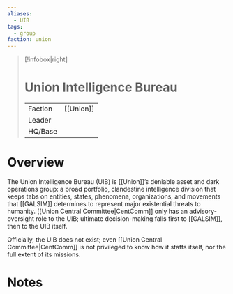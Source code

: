 ```yaml
---
aliases:
  - UIB
tags:
  - group
faction: union
---
```

> [!infobox|right] 
> # Union Intelligence Bureau
> | | |
> | ---- | ---- |
> | Faction | [[Union]] |
> | Leader |  |
> | HQ/Base | |


# Overview
The Union Intelligence Bureau (UIB) is [[Union]]’s deniable asset and dark operations group: a broad portfolio, clandestine intelligence division that keeps tabs on entities, states, phenomena, organizations, and movements that [[GALSIM]] determines to represent major existential threats to humanity. [[Union Central Committee|CentComm]] only has an advisory-oversight role to the UIB; ultimate decision-making falls first to [[GALSIM]], then to the UIB itself.

Officially, the UIB does not exist; even [[Union Central Committee|CentComm]] is not privileged to know how it staffs itself, nor the full extent of its missions.

# Notes